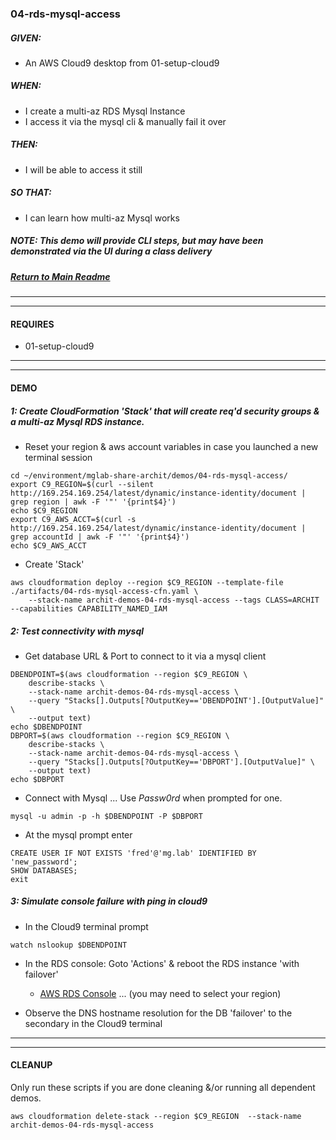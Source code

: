 ### 04-rds-mysql-access
##### GIVEN:
  - An AWS Cloud9 desktop from 01-setup-cloud9

##### WHEN:

  - I create a multi-az RDS Mysql Instance
  - I access it via the mysql cli & manually fail it over

##### THEN:
  - I will be able to access it still

##### SO THAT:
  - I can learn how multi-az Mysql works

##### NOTE: _This demo will provide CLI steps, but may have been demonstrated via the UI during a class delivery_

##### [Return to Main Readme](https://github.com/virtmerlin/mglab-share-archit#demos)

---------------------------------------------------------------
---------------------------------------------------------------
#### REQUIRES
- 01-setup-cloud9

---------------------------------------------------------------
---------------------------------------------------------------
#### DEMO

##### 1: Create CloudFormation 'Stack' that will create req'd security groups & a multi-az Mysql RDS instance.
- Reset your region & aws account variables in case you launched a new terminal session
```
cd ~/environment/mglab-share-archit/demos/04-rds-mysql-access/
export C9_REGION=$(curl --silent http://169.254.169.254/latest/dynamic/instance-identity/document |  grep region | awk -F '"' '{print$4}')
echo $C9_REGION
export C9_AWS_ACCT=$(curl -s http://169.254.169.254/latest/dynamic/instance-identity/document | grep accountId | awk -F '"' '{print$4}')
echo $C9_AWS_ACCT
```
- Create 'Stack'
```
aws cloudformation deploy --region $C9_REGION --template-file ./artifacts/04-rds-mysql-access-cfn.yaml \
    --stack-name archit-demos-04-rds-mysql-access --tags CLASS=ARCHIT --capabilities CAPABILITY_NAMED_IAM
```

##### 2: Test connectivity with mysql
- Get database URL & Port to connect to it via a mysql client
```
DBENDPOINT=$(aws cloudformation --region $C9_REGION \
    describe-stacks \
    --stack-name archit-demos-04-rds-mysql-access \
    --query "Stacks[].Outputs[?OutputKey=='DBENDPOINT'].[OutputValue]" \
    --output text)
echo $DBENDPOINT
DBPORT=$(aws cloudformation --region $C9_REGION \
    describe-stacks \
    --stack-name archit-demos-04-rds-mysql-access \
    --query "Stacks[].Outputs[?OutputKey=='DBPORT'].[OutputValue]" \
    --output text)
echo $DBPORT
```
- Connect with Mysql ... Use _Passw0rd_ when prompted for one.
```
mysql -u admin -p -h $DBENDPOINT -P $DBPORT
```
- At the mysql prompt enter
```
CREATE USER IF NOT EXISTS 'fred'@'mg.lab' IDENTIFIED BY 'new_password';
SHOW DATABASES;
exit
```

##### 3: Simulate console failure with ping in cloud9
- In the Cloud9 terminal prompt
```
watch nslookup $DBENDPOINT
```
- In the RDS console: Goto 'Actions' & reboot the RDS instance 'with failover'
  - [AWS RDS Console](https://console.aws.amazon.com/rds/home) ... (you may need to select your region)
  
- Observe the DNS hostname resolution for the DB 'failover' to the secondary in the Cloud9 terminal

---------------------------------------------------------------
---------------------------------------------------------------
#### CLEANUP
Only run these scripts if you are done cleaning &/or running all dependent demos.
```
aws cloudformation delete-stack --region $C9_REGION  --stack-name archit-demos-04-rds-mysql-access
```
